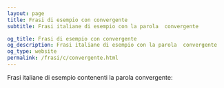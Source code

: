 ```yaml
---
layout: page
title: Frasi di esempio con convergente 
subtitle: Frasi italiane di esempio con la parola  convergente

og_title: Frasi di esempio con convergente 
og_description: Frasi italiane di esempio con la parola  convergente
og_type: website
permalink: /frasi/c/convergente.html
---
```


Frasi italiane di esempio contenenti la parola convergente:


